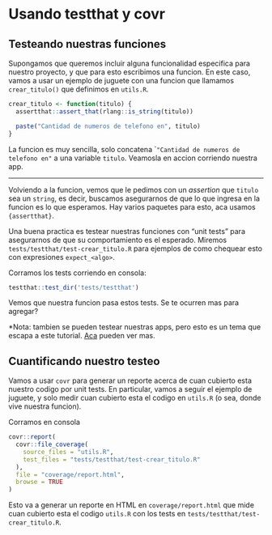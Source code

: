 Usando testthat y covr
================

## Testeando nuestras funciones

Supongamos que queremos incluir alguna funcionalidad especifica para
nuestro proyecto, y que para esto escribimos una funcion. En este caso,
vamos a usar un ejemplo de juguete con una funcion que llamamos
`crear_titulo()` que definimos en `utils.R`.

``` r
crear_titulo <- function(titulo) {
  assertthat::assert_that(rlang::is_string(titulo))

  paste("Cantidad de numeros de telefono en", titulo)
}
```

La funcion es muy sencilla, solo concatena
\``"Cantidad de numeros de telefono en"` a una variable `titulo`.
Veamosla en accion corriendo nuestra app.

------------------------------------------------------------------------

Volviendo a la funcion, vemos que le pedimos con un *assertion* que
`titulo` sea un `string`, es decir, buscamos asegurarnos de que lo que
ingresa en la funcion es lo que esperamos. Hay varios paquetes para
esto, aca usamos `{assertthat}`.

Una buena practica es testear nuestras funciones con “unit tests” para
asegurarnos de que su comportamiento es el esperado. Miremos
`tests/testthat/test-crear_titulo.R` para ejemplos de como chequear esto
con expresiones `expect_<algo>`.

Corramos los tests corriendo en consola:

``` r
testthat::test_dir('tests/testthat')
```

Vemos que nuestra funcion pasa estos tests. Se te ocurren mas para
agregar?

\*Nota: tambien se pueden testear nuestras apps, pero esto es un tema
que escapa a este tutorial.
[Aca](https://mastering-shiny.org/scaling-testing.html) pueden ver mas.

## Cuantificando nuestro testeo

Vamos a usar `covr` para generar un reporte acerca de cuan cubierto esta
nuestro codigo por unit tests. En particular, vamos a seguir el ejemplo
de juguete, y solo medir cuan cubierto esta el codigo en `utils.R` (o
sea, donde vive nuestra funcion).

Corramos en consola

``` r
covr::report(
  covr::file_coverage(
    source_files = "utils.R",
    test_files = "tests/testthat/test-crear_titulo.R"
  ),
  file = "coverage/report.html",
  browse = TRUE
)
```

Esto va a generar un reporte en HTML en `coverage/report.html` que mide
cuan cubierto esta el codigo `utils.R` con los tests en
`tests/testthat/test-crear_titulo.R`.
